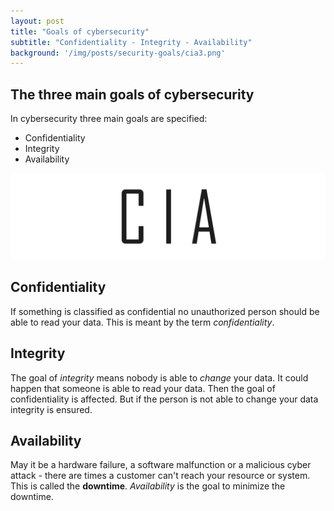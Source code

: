```yaml
---
layout: post
title: "Goals of cybersecurity"
subtitle: "Confidentiality - Integrity - Availability"
background: '/img/posts/security-goals/cia3.png'
---
```


## The three main goals of cybersecurity
In cybersecurity three main goals are specified:
- Confidentiality  
- Integrity  
- Availability

![picture-cia](/img/posts/security-goals/cia.png)

## Confidentiality
If something is classified as confidential no unauthorized person should be able to read your data. This is meant by the term *confidentiality*.

## Integrity
The goal of *integrity* means nobody is able to *change* your data. It could happen that someone is able to read your data. Then the goal of confidentiality is affected. But if the person is not able to change your data integrity is ensured.

## Availability
May it be a hardware failure, a software malfunction or a malicious cyber attack - there are times a customer can't reach your resource or system. This is called the **downtime**. *Availability* is the goal to minimize the downtime.